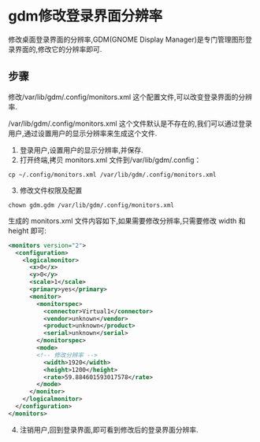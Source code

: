 <!-- @format -->

# gdm修改登录界面分辨率

修改桌面登录界面的分辨率,GDM(GNOME Display Manager)是专门管理图形登录界面的,修改它的分辨率即可.

## 步骤

修改/var/lib/gdm/.config/monitors.xml 这个配置文件,可以改变登录界面的分辨率.

/var/lib/gdm/.config/monitors.xml 这个文件默认是不存在的,我们可以通过登录用户,通过设置用户的显示分辨率来生成这个文件.

1. 登录用户,设置用户的显示分辨率,并保存.
2. 打开终端,拷贝 monitors.xml 文件到/var/lib/gdm/.config：

```shell
cp ~/.config/monitors.xml /var/lib/gdm/.config/monitors.xml
```

3. 修改文件权限及配置

```shell
chown gdm.gdm /var/lib/gdm/.config/monitors.xml
```

生成的 monitors.xml 文件内容如下,如果需要修改分辨率,只需要修改 width 和 height 即可:

```xml
<monitors version="2">
  <configuration>
    <logicalmonitor>
      <x>0</x>
      <y>0</y>
      <scale>1</scale>
      <primary>yes</primary>
      <monitor>
        <monitorspec>
          <connector>Virtual1</connector>
          <vendor>unknown</vendor>
          <product>unknown</product>
          <serial>unknown</serial>
        </monitorspec>
        <mode>
        <!-- 修改分辨率 -->
          <width>1920</width>
          <height>1200</height>
          <rate>59.884601593017578</rate>
        </mode>
      </monitor>
    </logicalmonitor>
  </configuration>
</monitors>

```

4. 注销用户,回到登录界面,即可看到修改后的登录界面分辨率.
